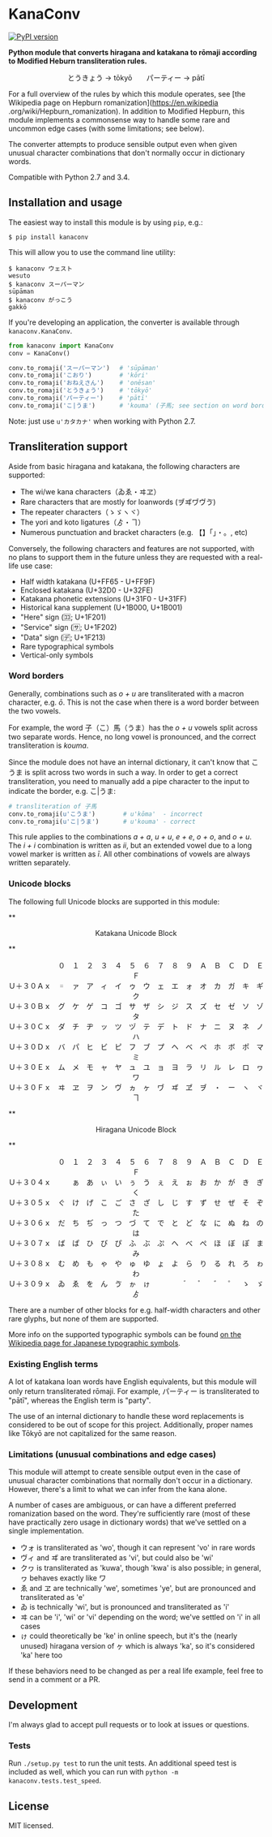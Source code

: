KanaConv
========

[![PyPI version](https://badge.fury.io/py/kanaconv.svg)](https://pypi.python.org/pypi/kanaconv)

**Python module that converts hiragana and katakana to rōmaji according
to Modified Heburn transliteration rules.**

<p align="center">
とうきょう → tōkyō　　パーティー → pātī
</p>

For a full overview of the rules by which this module operates, see [the
Wikipedia page on Hepburn romanization](https://en.wikipedia
.org/wiki/Hepburn_romanization). In addition to Modified Hepburn, this module
implements a commonsense way to handle some rare and uncommon edge cases
(with some limitations; see below).

The converter attempts to produce sensible output even when given unusual
character combinations that don't normally occur in dictionary words.

Compatible with Python 2.7 and 3.4.


Installation and usage
----------------------

The easiest way to install this module is by using `pip`, e.g.:

    $ pip install kanaconv

This will allow you to use the command line utility:

```
$ kanaconv ウェスト
wesuto
$ kanaconv スーパーマン
sūpāman
$ kanaconv がっこう
gakkō
```

If you're developing an application, the converter is available
through `kanaconv.KanaConv`.

```python
from kanaconv import KanaConv
conv = KanaConv()

conv.to_romaji('スーパーマン')　 # 'sūpāman'
conv.to_romaji('こおり')　　　　 # 'kōri'
conv.to_romaji('おねえさん')　　 # 'onēsan'
conv.to_romaji('とうきょう')　　 # 'tōkyō'
conv.to_romaji('パーティー')　　 # 'pātī'
conv.to_romaji('こ|うま')　　　　# 'kouma' (子馬; see section on word borders)
```

Note: just use `u'カタカナ'` when working with Python 2.7.


Transliteration support
-----------------------

Aside from basic hiragana and katakana, the following characters are supported:

* The wi/we kana characters（ゐゑ・ヰヱ）
* Rare characters that are mostly for loanwords (ヺヸヷヴゔ)
* The repeater characters（ゝゞヽヾ）
* The yori and koto ligatures（ゟ・ヿ）
* Numerous punctuation and bracket characters (e.g. 【】「」・。, etc)

Conversely, the following characters and features are not supported,
with no plans to support them in the future unless they are requested
with a real-life use case:

* Half width katakana (U+FF65 - U+FF9F)
* Enclosed katakana (U+32D0 - U+32FE)
* Katakana phonetic extensions (U+31F0 - U+31FF)
* Historical kana supplement (U+1B000, U+1B001)
* "Here" sign (🈁; U+1F201)
* "Service" sign (🈂; U+1F202)
* "Data" sign (🈓; U+1F213)
* Rare typographical symbols
* Vertical-only symbols

### Word borders

Generally, combinations such as *o + u* are transliterated with a macron
character, e.g. *ō*. This is not the case when there is a word border
between the two vowels.

For example, the word 子（こ）馬（うま）has the *o + u* vowels split across
two separate words. Hence, no long vowel is pronounced, and the correct
transliteration is *kouma*.

Since the module does not have an internal dictionary, it can't know that
こうま is split across two words in such a way. In order to get a correct
transliteration, you need to manually add a pipe character to the input
to indicate the border, e.g. こ|うま:

```python
# transliteration of 子馬
conv.to_romaji(u'こうま')　　　　 # u'kōma'  - incorrect
conv.to_romaji(u'こ|うま')　　　　# u'kouma' - correct
```

This rule applies to the combinations *a + a*, *u + u*, *e + e*, *o + o*,
and *o + u*. The *i + i* combination is written as *ii*, but an extended
vowel due to a long vowel marker is written as *ī*. All other combinations
of vowels are always written separately.

### Unicode blocks

The following full Unicode blocks are supported in this module:

**<p align="center">
Katakana Unicode Block
</p>**
<p align="center">
　　　　　　　０　１　２　３　４　５　６　７　８　９　Ａ　Ｂ　Ｃ　Ｄ　Ｅ　Ｆ<br />
Ｕ＋３０Ａｘ　゠　ァ　ア　ィ　イ　ゥ　ウ　ェ　エ　ォ　オ　カ　ガ　キ　ギ　ク<br />
Ｕ＋３０Ｂｘ　グ　ケ　ゲ　コ　ゴ　サ　ザ　シ　ジ　ス　ズ　セ　ゼ　ソ　ゾ　タ<br />
Ｕ＋３０Ｃｘ　ダ　チ　ヂ　ッ　ツ　ヅ　テ　デ　ト　ド　ナ　ニ　ヌ　ネ　ノ　ハ<br />
Ｕ＋３０Ｄｘ　バ　パ　ヒ　ビ　ピ　フ　ブ　プ　ヘ　ベ　ペ　ホ　ボ　ポ　マ　ミ<br />
Ｕ＋３０Ｅｘ　ム　メ　モ　ャ　ヤ　ュ　ユ　ョ　ヨ　ラ　リ　ル　レ　ロ　ヮ　ワ<br />
Ｕ＋３０Ｆｘ　ヰ　ヱ　ヲ　ン　ヴ　ヵ　ヶ　ヷ　ヸ　ヹ　ヺ　・　ー　ヽ　ヾ　ヿ<br />
</p>

**<p align="center">
Hiragana Unicode Block
</p>**
<p align="center">
　　　　　　　０　１　２　３　４　５　６　７　８　９　Ａ　Ｂ　Ｃ　Ｄ　Ｅ　Ｆ<br />
Ｕ＋３０４ｘ　　　ぁ　あ　ぃ　い　ぅ　う　ぇ　え　ぉ　お　か　が　き　ぎ　く<br />
Ｕ＋３０５ｘ　ぐ　け　げ　こ　ご　さ　ざ　し　じ　す　ず　せ　ぜ　そ　ぞ　た<br />
Ｕ＋３０６ｘ　だ　ち　ぢ　っ　つ　づ　て　で　と　ど　な　に　ぬ　ね　の　は<br />
Ｕ＋３０７ｘ　ば　ぱ　ひ　び　ぴ　ふ　ぶ　ぷ　へ　べ　ぺ　ほ　ぼ　ぽ　ま　み<br />
Ｕ＋３０８ｘ　む　め　も　ゃ　や　ゅ　ゆ　ょ　よ　ら　り　る　れ　ろ　ゎ　わ<br />
Ｕ＋３０９ｘ　ゐ　ゑ　を　ん　ゔ　ゕ　ゖ　　　　　゙　　゚　　゛　゜　ゝ　ゞ　ゟ<br />
</p>

</p>

There are a number of other blocks for e.g. half-width characters and other
rare glyphs, but none of them are supported.

More info on the supported typographic symbols can be found
[on the Wikipedia page for Japanese typographic symbols](https://en.wikipedia.org/wiki/Japanese_typographic_symbols).

### Existing English terms

A lot of katakana loan words have English equivalents, but this module will
only return transliterated rōmaji. For example, パーティー is transliterated to
"pātī", whereas the English term is "party".

The use of an internal dictionary to handle these word replacements is
considered to be out of scope for this project. Additionally, proper names
like Tōkyō are not capitalized for the same reason.

### Limitations (unusual combinations and edge cases)

This module will attempt to create sensible output even in the case of
unusual character combinations that normally don't occur in a dictionary.
However, there's a limit to what we can infer from the kana alone.

A number of cases are ambiguous, or can have a different preferred
romanization based on the word. They're sufficiently rare (most of these
have practically zero usage in dictionary words) that we've settled on a
single implementation.

* ウォ is transliterated as 'wo', though it can represent 'vo' in rare words
* ヴィ and ヸ are transliterated as 'vi', but could also be 'wi'
* クヮ is transliterated as 'kuwa', though 'kwa' is also possible; in general,
  ヮ behaves exactly like ワ
* ゑ and ヱ are technically 'we', sometimes 'ye', but are pronounced and
  transliterated as 'e'
* ゐ is technically 'wi', but is pronounced and transliterated as 'i'
* ヰ can be 'i', 'wi' or 'vi' depending on the word; we've settled on 'i'
  in all cases
* ゖ could theoretically be 'ke' in online speech, but it's the (nearly unused)
  hiragana version of ヶ which is always 'ka', so it's considered 'ka' here
  too

If these behaviors need to be changed as per a real life example, feel free
to send in a comment or a PR.


Development
-----------

I'm always glad to accept pull requests or to look at issues or questions.

### Tests

Run `./setup.py test` to run the unit tests. An additional speed test
is included as well, which you can run with
`python -m kanaconv.tests.test_speed`.


License
-------

MIT licensed.
